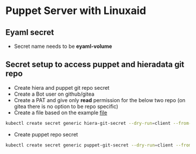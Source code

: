 # Puppet Server with Linuxaid

## Eyaml secret

* Secret name needs to be **eyaml-volume**

## Secret setup to access puppet and hieradata git repo

* Create hiera and puppet git repo secret
* Create a Bot user on github/gitea
* Create a PAT and give only **read** permission for the below two repo (on gitea there is no option to be repo specific)
* Create a file based on the example [file](./examples/netrc)

```sh
kubectl create secret generic hiera-git-secret --dry-run=client --from-file=netrc=./netrc.enableit -o yaml | kubeseal --controller-namespace system --controller-name sealed-secrets --format yaml
```

* Create puppet repo secret

```sh
kubectl create secret generic puppet-git-secret --dry-run=client --from-file=netrc=./netrc.enableit -o yaml | kubeseal --controller-namespace system --controller-name sealed-secrets --format yaml
```
